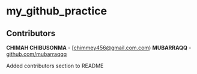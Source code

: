 # my_github_practice



## Contributors

**CHIMAH CHIBUSONMA** - [chimmey456@gmail.com.com) 
**MUBARRAQQ** - [github.com/mubarraqqq ](https://github.com/mubarraqqq)

Added contributors section to README
